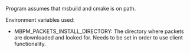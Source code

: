 Program assumes that msbuild and cmake is on path.

Environment variables used:
* MBPM_PACKETS_INSTALL_DIRECTORY: The directory where packets are downloaded and looked for. Needs to be set in order to use client functionality.